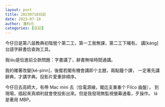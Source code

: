 ```yaml
---
layout: post
title: 20230710日記
date: 2023-07-10
author: 潘科元
categories: [日記]
---
```

今仔日是第八屆教典初階營个第二工，第一工我無課，第二工下晡有。
講\[káng\]台語字辭書佮查詢工具。

我iáu是佮進前仝款問題：字書講了，辭書無啥時間通講。

我的確著改變\[ké-pìnn\]，後擺若閣有機會講即个主題，兩點鐘个課，
一定著先講辭典，才講字典。投影片愛重排順序。

今仔日去高師大，有帶 Mac mini 去（佮電源線，閣迄支重重个 Filco 齒盤），
到現場，插起來真順利就會使投影出來。但是我發現無監視螢幕通看，歹操作。
Iá是著用 MBP。
